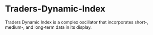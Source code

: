 # Traders-Dynamic-Index
Traders Dynamic Index is a complex oscillator that incorporates short-, medium-, and long-term data in its display.
